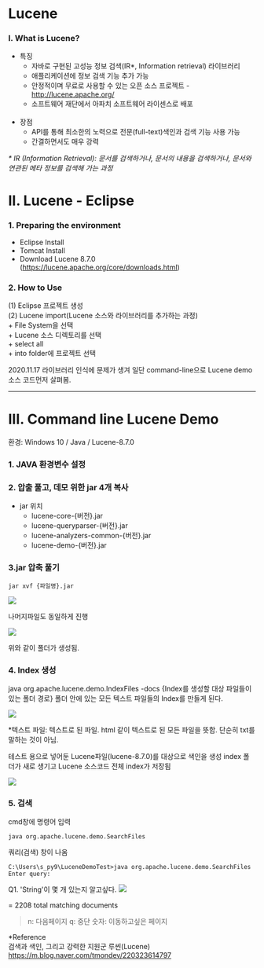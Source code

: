 #  Lucene
###  I. What is Lucene?
  - 특징<br/>
    + 자바로 구현된 고성능 정보 검색(IR*, Information retrieval) 라이브러리<br/>
    + 애플리케이션에 정보 검색 기능 추가 가능<br/>
    + 안정적이며 무료로 사용할 수 있는 오픈 소스 프로젝트 - http://lucene.apache.org/<br/>
    + 소프트웨어 재단에서 아파치 소프트웨어 라이센스로 배포<br/><br/> 
  - 장점<br/>
    + API를 통해 최소한의 노력으로 전문(full-text)색인과 검색 기능 사용 가능<br/>
    + 간결하면서도 매우 강력<br/>
  
  <i>* IR (Information Retrieval): 문서를 검색하거나, 문서의 내용을 검색하거나, 문서와 연관된 메타 정보를 검색해 가는 과정</i>
 
# II. Lucene - Eclipse
###  1. Preparing the environment
   - Eclipse Install<br/>
   - Tomcat Install<br/>
   - Download Lucene 8.7.0 (https://lucene.apache.org/core/downloads.html)<br/>

###  2. How to Use
   (1) Eclipse 프로젝트 생성<br/>
   (2) Lucene import(Lucene 소스와 라이브러리를 추가하는 과정)<br/>
      + File System을 선택<br/>
      + Lucene 소스 디렉토리를 선택<br/>
      + select all<br/>
      + into folder에 프로젝트 선택<br/>
 
2020.11.17 라이브러리 인식에 문제가 생겨 일단 command-line으로 Lucene demo 소스 코드먼저 살펴봄.

<hr/>

# III. Command line Lucene Demo

환경: Windows 10 / Java / Lucene-8.7.0

### 1. JAVA 환경변수 설정

### 2. 압출 풀고, 데모 위한 jar 4개 복사
 - jar	위치<br/>
   + lucene-core-{버전}.jar<br/>
   + lucene-queryparser-{버전}.jar<br/>	
   + lucene-analyzers-common-{버전}.jar<br/>
   + lucene-demo-{버전}.jar<br/>	

### 3.jar 압축 풀기
```
jar xvf {파일명}.jar
```
<img src='https://user-images.githubusercontent.com/53163222/99347881-8341ab80-28db-11eb-9a93-fb90c035f5ba.png'/>

나머지파일도 동일하게 진행<br/>

<img src='https://user-images.githubusercontent.com/53163222/99348222-6eb1e300-28dc-11eb-9f02-69e4085cb783.png'/>

위와 같이 폴더가 생성됨.<br/>

### 4. Index 생성<br/>
java org.apache.lucene.demo.IndexFiles -docs {Index를 생성할 대상 파일들이 있는 폴더 경로}
폴더 안에 있는 모든 텍스트 파일들의 Index를 만들게 된다.

<img src='https://user-images.githubusercontent.com/53163222/99349107-78d4e100-28de-11eb-9dab-049500bb4e98.png'/>

*텍스트 파일: 텍스트로 된 파일. html 같이 텍스트로 된 모든 파일을 뜻함. 단순히 txt를 말하는 것이 아님.

테스트 용으로 넣어둔 Lucene파일(lucene-8.7.0)를 대상으로 색인을 생성 
index 폴더가 새로 생기고 Lucene 소스코드 전체 index가 저장됨

<img src='https://user-images.githubusercontent.com/53163222/99349581-b1c18580-28df-11eb-84b0-966049573714.png'/>


### 5. 검색

cmd창에 명령어 입력
```
java org.apache.lucene.demo.SearchFiles
```

쿼리(검색) 창이 나옴
```
C:\Users\s_py9\LuceneDemoTest>java org.apache.lucene.demo.SearchFiles
Enter query:
```

Q1. 'String'이 몇 개 있는지 알고싶다.
<img src='https://user-images.githubusercontent.com/53163222/99483803-5c01e180-29a2-11eb-8c1b-10aa9f6355d1.png'/>

= 2208 total matching documents

>n: 다음페이지     q: 중단     숫자: 이동하고싶은 페이지

*Reference<br/>
검색과 색인, 그리고 강력한 지원군 루씬(Lucene) https://m.blog.naver.com/tmondev/220323614797

